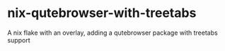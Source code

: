 # nix-qutebrowser-with-treetabs
A nix flake with an overlay, adding a qutebrowser package with treetabs support
